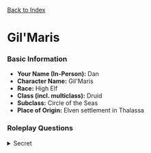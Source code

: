 [Back to Index](../Players.md) 
# Gil'Maris


### Basic Information

* **Your Name (In-Person):** Dan
* **Character Name:** Gil'Maris
* **Race:** High Elf
* **Class (incl. multiclass):** Druid
* **Subclass:** Circle of the Seas
* **Place of Origin:** Elven settlement in Thalassa

### Roleplay Questions
<details data-secret="true"><summary>Secret</summary>

**Motivation**

* Looking for work with fishing crews, wants to maintain connection with the sea amongst such an urban environment.
* Secretly on the run from authorities and mages in Ordo Sapientium.
* Wants to travel to Lake Serathun for a pilgrimage.

**Enemies**

* Necromancers
* Slavers

**Family**

* Parents

**Attachments**

* Parents
* Druid teacher (Caldarion)

**Upbringing**
Gil grew up in a coastal enclave of High Elves located on the border between Thalassa and Novum Fabrica. The enclave was reclusive but hospitable to travellers. During his youth, a storm swept him into the sea, where his latent druidic powers awakened, allowing him to survive. This event was witnessed by Caldarion, a druid of the Circle of the Seas, who took Gil under his wing.

Together they journeyed towards Luminara, honing Gil’s connection to the tides. Caldarion instilled in him the importance of balance — that power from the sea must be met with respect and care for it.

Their travels led them to Cindralux, where Gil stumbled upon a horrific necromantic ritual involving Inarcanus sacrifices. In his haste to stop it, he unleashed the sea’s fury, accidentally killing an apprentice. The ritual ended, but the sea turned crimson and an abyssal scream echoed — a memory that still haunts him. Pursued by Ordo Sapientium, Gil and Caldarion fled to Thalassa. On the road to Porta Fortuna, they were attacked by raiders from the Badlands. Caldarion gave Gil his **Tidecaller’s Conch** and urged him to run. They were separated, and Gil does not know if his teacher survived.

Now in Porta Fortuna, Gil lives in hiding, torn between returning home to his family — risking their safety — or completing the pilgrimage to Lake Serathun without his master.

**Vices**

* Reckless wanderlust

**Secret**

* He killed a student of the Ordo who was practicing necromancy on Inarcanus. Fearing capture, he fled back to Thalassa and then onward to Porta Fortuna.

### Homebrew Item: Tidecaller’s Conch

*Wondrous Item, Rare → scales to Very Rare / Legendary (requires attunement by a druid of the Circle of the Seas)*
A pale-blue conch shell threaded with silver veins of moonlight. When held to the ear, it always echoes with the sound of waves, no matter where you are.

**Base Powers (Rare Tier, ~Level 5–10)**

* Once per long rest, you can transform into living water for 1 minute (*as gaseous form*, but liquid instead of vapor).
* While in this form, you can slip through cracks and cannot be grappled.
* **Whisper of the Tides.** You can breathe underwater and gain a swim speed equal to your walking speed.
* **Mariner’s Guidance.** While at sea, you always know true north, the nearest land within 10 miles, and the direction of prevailing winds.

**Scalable Growth**

* **Unfettered Wave (Very Rare, ~Level 11–14):** Gain resistance to lightning and thunder damage. You can cast *Tidal Wave* once per long rest without expending a spell slot.
* **Voice of the Storm (Very Rare → Legendary, ~Level 15–17):** Add your Wisdom modifier to one damage roll when casting cold, lightning, or thunder spells. Once per long rest, summon a Storm Elemental (use Water Elemental stats with lightning damage) for 1 minute.
* **Call of the Abyss (Legendary, ~Level 18+):** Once per long rest, blow the conch to invoke the abyssal depths:

  * *Maelstrom:* All creatures of your choice within 60 ft. must make a Strength save or be pulled 30 ft. toward a vortex (difficult terrain for 1 minute).
  * *Tempest:* Summon a storm (*Control Weather*) for 10 minutes, centered on your position.
* While holding the conch, you cannot drown. 

</details>

